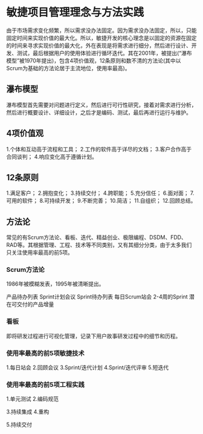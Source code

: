 # 敏捷项目管理理念与方法实践
由于市场需求变化频繁，所以需求没办法固定。因为需求没办法固定，所以，只能固定时间来实现价值的最大化。所以，敏捷开发的核心理念是以固定的资源在固定的时间来寻求实现价值的最大化，外在表现是将需求进行细分，然后进行设计、开发、测试，最后根据用户的使用体验进行循环迭代。其在2001年，被提出(“瀑布模型”被1970年提出)，包含4项价值观，12条原则和数不清的方法论(其中以Scrum为基础的方法论居于主流地位，使用率最高)。

## 瀑布模型
瀑布模型首先需要对问题进行定义，然后进行可行性研究，接着对需求进行分析，然后进行概要设计、详细设计，之后才是编码、测试，最后再进行运行与维护。

## 4项价值观
1.个体和互动高于流程和工具；
2.工作的软件高于详尽的文档；
3.客户合作高于合同谈判；
4.响应变化高于遵循计划。

## 12条原则
1.满足客户；
2.拥抱变化；
3.持续交付；
4.跨职能；
5.充分信任；
6.面对面；
7.可用的软件；
8.可持续开发；
9.不断完善；
10.简洁；
11.自组织；
12.回顾总结。

## 方法论
常见的有Scrum方法论、看板、迭代、精益创业、极限编程、DSDM、FDD、RAD等。其根据管理、工程、技术等不同类别，又有其细分分类，由于太多我们只关注使用率最高的前5项。

### Scrum方法论
1986年被模糊发表，1995年被清晰提出。

产品待办列表
Sprint计划会议
Sprint待办列表
每日Scrum站会
2-4周的Sprint
潜在可交付的产品增量

### 看板
即将研发过程进行可视化管理，记录下用户故事研发过程中的细节和历程。

### 使用率最高的前5项敏捷技术
1.每日站会
2.回顾会议
3.Sprint/迭代计划
4.Sprint/迭代评审
5.短迭代

### 使用率最高的前5项工程实践
1.单元测试
2.编码规范

3.持续集成
4.重构

5.持续交付








